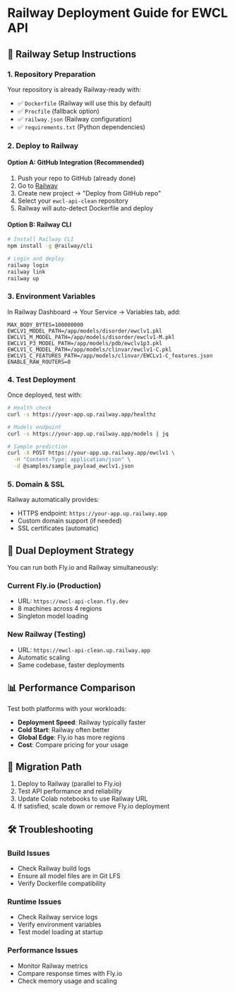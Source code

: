 # Railway Deployment Guide for EWCL API

## 🚄 Railway Setup Instructions

### 1. Repository Preparation
Your repository is already Railway-ready with:
- ✅ `Dockerfile` (Railway will use this by default)
- ✅ `Procfile` (fallback option)
- ✅ `railway.json` (Railway configuration)
- ✅ `requirements.txt` (Python dependencies)

### 2. Deploy to Railway

#### Option A: GitHub Integration (Recommended)
1. Push your repo to GitHub (already done)
2. Go to [Railway](https://railway.app)
3. Create new project → "Deploy from GitHub repo"
4. Select your `ewcl-api-clean` repository
5. Railway will auto-detect Dockerfile and deploy

#### Option B: Railway CLI
```bash
# Install Railway CLI
npm install -g @railway/cli

# Login and deploy
railway login
railway link
railway up
```

### 3. Environment Variables
In Railway Dashboard → Your Service → Variables tab, add:

```
MAX_BODY_BYTES=100000000
EWCLV1_MODEL_PATH=/app/models/disorder/ewclv1.pkl
EWCLV1_M_MODEL_PATH=/app/models/disorder/ewclv1-M.pkl
EWCLV1_P3_MODEL_PATH=/app/models/pdb/ewclv1p3.pkl
EWCLV1_C_MODEL_PATH=/app/models/clinvar/ewclv1-C.pkl
EWCLV1_C_FEATURES_PATH=/app/models/clinvar/EWCLv1-C_features.json
ENABLE_RAW_ROUTERS=0
```

### 4. Test Deployment
Once deployed, test with:
```bash
# Health check
curl -s https://your-app.up.railway.app/healthz

# Models endpoint
curl -s https://your-app.up.railway.app/models | jq

# Sample prediction
curl -X POST https://your-app.up.railway.app/ewclv1 \
  -H "Content-Type: application/json" \
  -d @samples/sample_payload_ewclv1.json
```

### 5. Domain & SSL
Railway automatically provides:
- HTTPS endpoint: `https://your-app.up.railway.app`
- Custom domain support (if needed)
- SSL certificates (automatic)

## 🔄 Dual Deployment Strategy

You can run both Fly.io and Railway simultaneously:

### Current Fly.io (Production)
- URL: `https://ewcl-api-clean.fly.dev`
- 8 machines across 4 regions
- Singleton model loading

### New Railway (Testing)
- URL: `https://ewcl-api-clean.up.railway.app`
- Automatic scaling
- Same codebase, faster deployments

## 📊 Performance Comparison

Test both platforms with your workloads:
- **Deployment Speed**: Railway typically faster
- **Cold Start**: Railway often better
- **Global Edge**: Fly.io has more regions
- **Cost**: Compare pricing for your usage

## 🚀 Migration Path

1. Deploy to Railway (parallel to Fly.io)
2. Test API performance and reliability
3. Update Colab notebooks to use Railway URL
4. If satisfied, scale down or remove Fly.io deployment

## 🛠️ Troubleshooting

### Build Issues
- Check Railway build logs
- Ensure all model files are in Git LFS
- Verify Dockerfile compatibility

### Runtime Issues
- Check Railway service logs
- Verify environment variables
- Test model loading at startup

### Performance Issues
- Monitor Railway metrics
- Compare response times with Fly.io
- Check memory usage and scaling